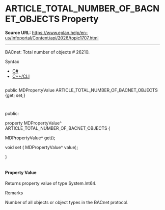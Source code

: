 # ARTICLE_TOTAL_NUMBER_OF_BACNET_OBJECTS Property

**Source URL:** https://www.eplan.help/en-us/Infoportal/Content/api/2026/topic1707.html

---

BACnet: Total number of objects # 26210.

Syntax

- [C#](#i-syntax-CS)
- [C++/CLI](#i-syntax-CPP2005)

```
```
public MDPropertyValue ARTICLE_TOTAL_NUMBER_OF_BACNET_OBJECTS {get; set;}
```
```

```
```
public:

property MDPropertyValue^ ARTICLE_TOTAL_NUMBER_OF_BACNET_OBJECTS {

   MDPropertyValue^ get();

   void set (    MDPropertyValue^ value);

}
```
```

#### Property Value

Returns property value of type System.Int64.

Remarks

Number of all objects or object types in the BACnet protocol.
